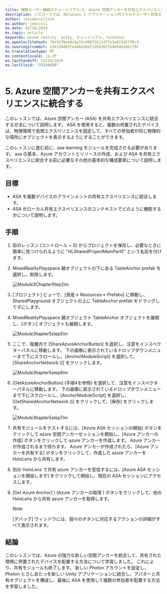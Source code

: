 ```yaml
---
title: 複数ユーザー機能のチュートリアル-5. Azure 空間アンカーを共有エクスペリエンスに統合する
description: このコースでは、HoloLens 2 アプリケーション内でマルチユーザー共有エクスペリエンスを実装する方法について説明します。
author: jessemcculloch
ms.author: jemccull
ms.date: 02/26/2019
ms.topic: article
keywords: mixed reality, unity, チュートリアル, hololens
ms.openlocfilehash: 78e3e70e4dc9a32cd9871621d7fe1e07d35ff8c3
ms.sourcegitcommit: 23b130d03fea46a50a712b8301fe4e5deed6cf9c
ms.translationtype: MT
ms.contentlocale: ja-JP
ms.lasthandoff: 12/24/2019
ms.locfileid: "75334430"
---
```

# <a name="5-integrating-azure-spatial-anchors-into-a-shared-experience"></a>5. Azure 空間アンカーを共有エクスペリエンスに統合する

このレッスンでは、Azure 空間アンカー (ASA) を共有エクスペリエンスに統合する方法について説明します。 ASA を使用すると、複数の併置されたデバイスは、物理環境で仮想エクスペリエンスを固定して、すべての参加者が同じ物理的な場所にオブジェクトを表示するようにすることができます。

このレッスンに進む前に、asa learning モジュールを完成させる必要があります。 asa の基本、Azure アカウントとリソースの作成、および ASA を共有エクスペリエンスに統合する前に必要なその他の基本的な構成要素について説明します。

## <a name="objectives"></a>目標

* ASA を複数デバイスのアラインメントの共有エクスペリエンスに統合します。
* ASA がローカル共有エクスペリエンスのコンテキストでどのように機能するかについて説明します。

## <a name="instructions"></a>手順

1. 前のレッスン (コントロール + S) からプロジェクトを保存し、必要なときに簡単に見つけられるように "HLSharedProjectMainPart5" という名前を付けます。

2. MixedRealityPlayspace 親オブジェクトの下にある TableAnchor prefab を選択し、削除します。

    ![Module3Chapter5tep2im](images/module3chapter5step2im.PNG)

3. [プロジェクト] ビューで、[資産-> Resources-> Prefabs] に移動し、SharedPlayground オブジェクトの上に TableAnchor prefab をドラッグして子にします。

4. MixedRealityPlayspace 親オブジェクト TableAnchor オブジェクトを展開し、[ボタン] オブジェクトも展開します。

    ![Module3hapter5step5im](images/module3chapter5step5im.PNG)

5. ここで、階層内で [ShareAzureAnchorButton] を選択し、注意をインスペクターパネルに移動します。 下の画像に表示されているドロップダウンメニューまで下にスクロールし、[AnchorModuleScript] を選択して、[ShareAnchorNetwork ()] をクリックします。

    ![Module3hapter5step6im](images/module3chapter5step6im.PNG)

6. [GetAzureAnchorButton] (手順4を参照) を選択して、注意をインスペクターパネルに移動します。 下の画像に表示されているドロップダウンメニューまで下にスクロールし、[AnchorModuleScript] を選択し、[GetSharedAnchorNetwork ()] をクリックして、[保存] をクリックします。

    ![Module3hapter5step7im](images/module3chapter5step7im.PNG)

7. 共有モジュールをテストするには、[Azure ASA セッションの開始] ボタンをクリックして azure 空間アンカーセッションを開始し、[Azure アンカーの作成] ボタンをクリックして azure アンカーを作成します。 Azure アンカーが作成されるまで待ちます。 Azure アンカーが作成されたら、[Azure アンカーを共有する] ボタンをクリックして、作成した azure アンカーを HoloLens から共有します。

8. 別の HoloLens で共有 azure アンカーを受信するには、[Azure ASA セッションを開始します] をクリックして開始し、現在の ASA セッションにアクセスします。

9. [Get Azure Anchor] \ (Azure アンカーの取得 \) ボタンをクリックして、他の HoloLens から共有 azure アンカーを取得します。

    >[!NOTE]
    >[デバッグ] ウィンドウには、個々のボタンに対応するアクションの詳細がすべて表示されます。

## <a name="congratulations"></a>結論

このレッスンでは、Azure の強力な新しい空間アンカーを統合して、共有された環境に併置されたデバイスを配置する方法について学習しました。 これにより、共有モジュールも終了します。 新しい Photon アカウントを設定し、Photon とさしあたっを新しい Unity アプリケーションに統合し、アバターと共有オブジェクトを構成し、最後に ASA を使用して複数の参加者を配置する方法を学習しました。
